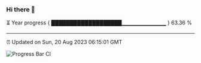 ### Hi there 👋

⏳ Year progress { ███████████████████▁▁▁▁▁▁▁▁▁▁▁ } 63.36 %

---

⏰ Updated on Sun, 20 Aug 2023 06:15:01 GMT

![Progress Bar CI](https://github.com/liununu/liununu/workflows/Progress%20Bar%20CI/badge.svg)
